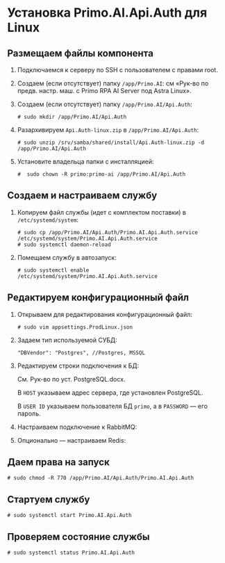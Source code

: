 # Установка Primo.AI.Api.Auth для Linux


## Размещаем файлы компонента

1. Подключаемся к серверу по SSH с пользователем с правами root. 

1. Создаем (если отсутствует) папку `/app/Primo.AI`: см «Рук-во по предв. настр. маш. с Primo RPA AI Server под Astra Linux». 

1. Создаем (если отсутствует) папку `/app/Primo.AI/Api.Auth`:
   ```
   # sudo mkdir /app/Primo.AI/Api.Auth
   ```

1. Разархивируем `Api.Auth-linux.zip` в `/app/Primo.AI/Api.Auth`:	
   ```
   # sudo unzip /srv/samba/shared/install/Api.Auth-linux.zip -d /app/Primo.AI/Api.Auth
   ```

1. Установите владельца папки с инсталляцией:
   ```
   #  sudo chown -R primo:primo-ai /app/Primo.AI/Api.Auth
   ```

## Создаем и настраиваем службу
	 
1. Копируем файл службы (идет с комплектом поставки) в `/etc/systemd/system`:
   ```
   # sudo cp /app/Primo.AI/Api.Auth/Primo.AI.Api.Auth.service /etc/systemd/system/Primo.AI.Api.Auth.service
   # sudo systemctl daemon-reload
   ```

1. Помещаем службу в автозапуск:	
   ```
   # sudo systemctl enable /etc/systemd/system/Primo.AI.Api.Auth.service
   ```
	

## Редактируем конфигурационный файл

1. Открываем для редактирования конфигурационный файл:
   ```
   # sudo vim appsettings.ProdLinux.json
   ```
1. Задаем тип используемой СУБД:
    ```
    "DBVendor": "Postgres", //Postgres, MSSQL
    ```
 
1. Редактируем строки подключения к БД:

 
   Cм. Рук-во по уст. PostgreSQL.docx.

   В `HOST` указываем адрес сервера, где установлен PostgreSQL.	

   В `USER ID` указываем пользователя БД `primo`, а в `PASSWORD` — его пароль.

1. Настраиваем подключение к RabbitMQ:
 

1. Опционально — настраиваем Redis:
 


## Даем права на запуск

```
# sudo chmod -R 770 /app/Primo.AI/Api.Auth/Primo.AI.Api.Auth
```

## Стартуем службу

```
# sudo systemctl start Primo.AI.Api.Auth
```

## Проверяем состояние службы
```
# sudo systemctl status Primo.AI.Api.Auth
```
